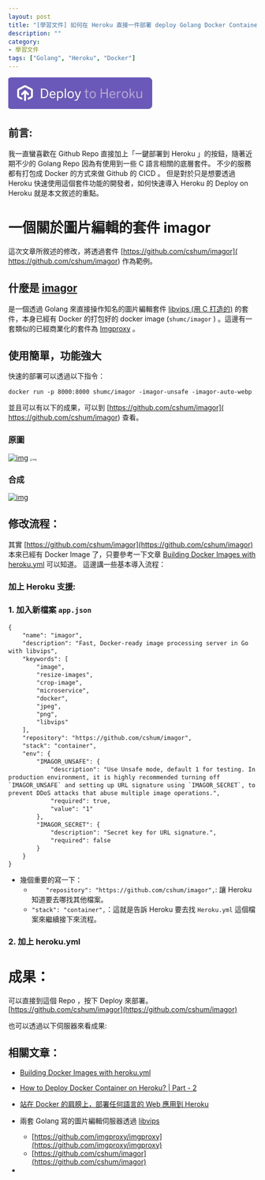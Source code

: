 ```yaml
---
layout: post
title: "[學習文件] 如何在 Heroku 直接一件部署 deploy Golang Docker Container"
description: ""
category: 
- 學習文件
tags: ["Golang", "Heroku", "Docker"]
---
```


![image-20220819112137025](../images/2021/image-20220819112137025.png)

## 前言:

我一直蠻喜歡在 Github Repo 直接加上「一鍵部署到 Heroku 」的按鈕，隨著近期不少的 Golang Repo 因為有使用到一些 C 語言相關的底層套件。 不少的服務都有打包成 Docker 的方式來做 Github 的 CICD 。 但是對於只是想要透過 Heroku 快速使用這個套件功能的開發者，如何快速導入 Heroku 的 Deploy on Heroku 就是本文敘述的重點。

# 一個關於圖片編輯的套件 imagor

這次文章所敘述的修改，將透過套件 [https://github.com/cshum/imagor]( https://github.com/cshum/imagor) 作為範例。

## 什麼是 [imagor](https://github.com/cshum/imagor) 

是一個透過 Golang 來直接操作知名的圖片編輯套件 [libvips (用 C 打造的)](https://www.libvips.org/) 的套件，本身已經有 Docker 的打包好的 docker image (`shumc/imagor` ) 。這邊有一套類似的已經商業化的套件為 [Imgproxy](https://github.com/imgproxy/imgproxy) 。

## 使用簡單，功能強大

快速的部署可以透過以下指令：

```
docker run -p 8000:8000 shumc/imagor -imagor-unsafe -imagor-auto-webp
```

並且可以有以下的成果，可以到  [https://github.com/cshum/imagor]( https://github.com/cshum/imagor)  查看。

### 原圖

[![img](https://raw.githubusercontent.com/cshum/imagor/master/testdata/dancing-banana.gif)](https://raw.githubusercontent.com/cshum/imagor/master/testdata/dancing-banana.gif) [<img src="https://raw.githubusercontent.com/cshum/imagor/master/testdata/gopher-front.png" alt="img" style="zoom:33%;" />](https://raw.githubusercontent.com/cshum/imagor/master/testdata/gopher-front.png)

### 合成

[![img](https://raw.githubusercontent.com/cshum/imagor/master/testdata/demo5.gif)](https://raw.githubusercontent.com/cshum/imagor/master/testdata/demo5.gif)

## 修改流程：

其實 [https://github.com/cshum/imagor](https://github.com/cshum/imagor) 本來已經有 Docker Image 了，只要參考一下文章 [Building Docker Images with heroku.yml](https://devcenter.heroku.com/articles/build-docker-images-heroku-yml) 可以知道。 這邊講一些基本導入流程：

### 加上 Heroku 支援:

### 1. 加入新檔案 `app.json` 

```
{
    "name": "imagor",
    "description": "Fast, Docker-ready image processing server in Go with libvips",
    "keywords": [
        "image",
        "resize-images",
        "crop-image",
        "microservice",
        "docker",
        "jpeg",
        "png",
        "libvips"
    ],
    "repository": "https://github.com/cshum/imagor",
    "stack": "container",
    "env": {
        "IMAGOR_UNSAFE": {
            "description": "Use Unsafe mode, default 1 for testing. In production environment, it is highly recommended turning off `IMAGOR_UNSAFE` and setting up URL signature using `IMAGOR_SECRET`, to prevent DDoS attacks that abuse multiple image operations.",
            "required": true,
            "value": "1"
        },
        "IMAGOR_SECRET": {
            "description": "Secret key for URL signature.",
            "required": false
        }
    }
}
```

- 幾個重要的寫一下：
  - `    "repository": "https://github.com/cshum/imagor",`:  讓 Heroku 知道要去哪找其他檔案。
  - `"stack": "container",`：這就是告訴 Heroku 要去找 `Heroku.yml` 這個檔案來繼續接下來流程。

### 2. 加上 heroku.yml 



# 成果：

可以直接到這個 Repo ，按下 Deploy 來部署。 [https://github.com/cshum/imagor](https://github.com/cshum/imagor)

也可以透過以下伺服器來看成果:



## 相關文章：

- [Building Docker Images with heroku.yml](https://devcenter.heroku.com/articles/build-docker-images-heroku-yml)

- [How to Deploy Docker Container on Heroku? | Part - 2](https://medium.com/featurepreneur/how-to-deploy-docker-container-on-heroku-part-2-eaaaf1027f0b)

- [站在 Docker 的肩膀上，部署任何語言的 Web 應用到 Heroku](https://medium.com/starbugs/deploy-any-web-application-to-heroku-with-docker-b64b9b0eb93)

- 兩套 Golang 寫的圖片編輯伺服器透過 [libvips](https://www.libvips.org/) 
  - [https://github.com/imgproxy/imgproxy](https://github.com/imgproxy/imgproxy)
  - [https://github.com/cshum/imagor](https://github.com/cshum/imagor)

- 

